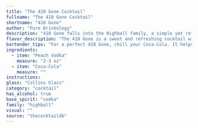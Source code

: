 ```yaml
---
title: "The 410 Gone Cocktail"
fullname: "The 410 Gone Cocktail"
shortname: "410 Gone"
author: "Pure Drinkology"
description: "410 Gone falls into the Highball family, a simple yet refreshing category. It's likely a modern creation, combining the classic soda-and-spirit mix with the popularity of fruit-infused vodkas. The name, referencing an area code, suggests a regional or local origin. "
flavor_description: "The 410 Gone is a sweet and refreshing cocktail with a playful balance of flavors. The Peach Vodka provides a smooth, fruity base, while the Coca-Cola adds a classic cola sweetness and a hint of spice. The combination creates a delightful mix of peach, vanilla, and caramel notes, resulting in a satisfyingly sweet and fizzy drink that's perfect for any occasion. "
bartender_tips: "For a perfect 410 Gone, chill your Coca-Cola. It helps maintain the fizz and keeps the drink refreshingly cold. Use good quality peach vodka for a more pronounced flavor. Don't over-pour the vodka; a 1:2 ratio with Coca-Cola is ideal. A simple garnish of a peach slice or a maraschino cherry adds a touch of elegance. "
ingredients:
  - item: "Peach Vodka"
    measure: "2-3 oz"
  - item: "Coca-Cola"
    measure: ""
instructions:
glass: "Collins Glass"
category: "cocktail"
has_alcohol: true
base_spirit: "vodka"
family: "highball"
visual: ""
source: "thecocktaildb"
---
```


